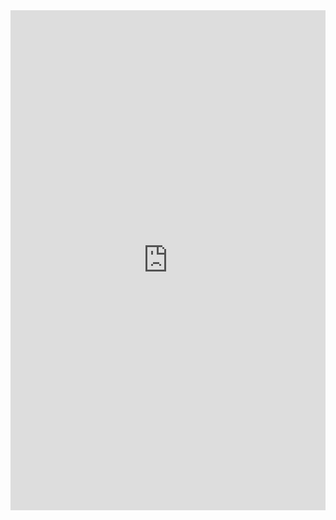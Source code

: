 

<iframe height="800" style="width: 100%;" scrolling="no" title="3D Book Mockup Using CSS" src="https://codepen.io/mewoma/embed/oNWyZME?default-tab=css%2Cresult" frameborder="no" loading="lazy" allowtransparency="true" allowfullscreen="true">
  See the Pen <a href="https://codepen.io/mewoma/pen/oNWyZME">
  3D Book Mockup Using CSS</a> by Mudassar Ahmad (<a href="https://codepen.io/mewoma">@mewoma</a>)
  on <a href="https://codepen.io">CodePen</a>.
</iframe>